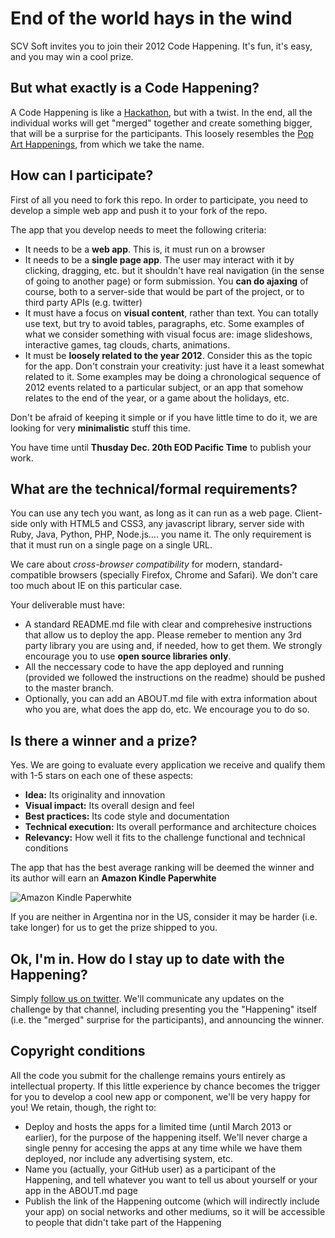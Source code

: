 End of the world hays in the wind
=================================

SCV Soft invites you to join their 2012 Code Happening. It's fun, it's easy, and you may win a cool prize.

## But what exactly is a Code Happening?

A Code Happening is like a [Hackathon](https://en.wikipedia.org/wiki/Hackathon), but with a twist. In the end, all the individual works will get "merged" together and create something bigger, that will be a surprise for the participants. This loosely resembles the [Pop Art Happenings](https://en.wikipedia.org/wiki/Happening), from which we take the name.

## How can I participate?

First of all you need to fork this repo. In order to participate, you need to develop a simple web app and push it to your fork of the repo.

The app that you develop needs to meet the following criteria:

- It needs to be a **web app**. This is, it must run on a browser
- It needs to be a **single page app**. The user may interact with it by clicking, dragging, etc. but it shouldn't have real navigation (in the sense of going to another page) or form submission. You **can do ajaxing** of course, both to a server-side that would be part of the project, or to third party APIs (e.g. twitter)
- It must have a focus on **visual content**, rather than text. You can totally use text, but try to avoid tables, paragraphs, etc. Some examples of what we consider something with visual focus are: image slideshows, interactive games, tag clouds, charts, animations.
- It must be **loosely related to the year 2012**. Consider this as the topic for the app. Don't constrain your creativity: just have it a least somewhat related to it. Some examples may be doing a chronological sequence of 2012 events related to a particular subject, or an app that somehow relates to the end of the year, or a game about the holidays, etc.

Don't be afraid of keeping it simple or if you have little time to do it, we are looking for very **minimalistic** stuff this time.

You have time until **Thusday Dec. 20th EOD Pacific Time** to publish your work.

## What are the technical/formal requirements?

You can use any tech you want, as long as it can run as a web page. Client-side only with HTML5 and CSS3, any javascript library, server side with Ruby, Java, Python, PHP, Node.js.... you name it. The only requirement is that it must run on a single page on a single URL.

We care about *cross-browser compatibility* for modern, standard-compatible browsers (specially Firefox, Chrome and Safari). We don't care too much about IE on this particular case.

Your deliverable must have:

- A standard README.md file with clear and comprehesive instructions that allow us to deploy the app. Please remeber to mention any 3rd party library you are using and, if needed, how to get them. We strongly encourage you to use **open source libraries only**.
- All the neccessary code to have the app deployed and running (provided we followed the instructions on the readme) should be pushed to the master branch.
- Optionally, you can add an ABOUT.md file with extra information about who you are, what does the app do, etc. We encourage you to do so.

## Is there a winner and a prize?

Yes. We are going to evaluate every application we receive and qualify them with 1-5 stars on each one of these aspects:

- **Idea:** Its originality and innovation
- **Visual impact:** Its overall design and feel
- **Best practices:** Its code style and documentation
- **Technical execution:** Its overall performance and architecture choices
- **Relevancy:** How well it fits to the challenge functional and technical conditions


The app that has the best average ranking will be deemed the winner and its author will earn an **Amazon Kindle Paperwhite**

![Amazon Kindle Paperwhite](http://g-ecx.images-amazon.com/images/G/01/kindle/dp/2012/KC/KC-slate-01-lg-hol._V401028090_.jpg)

If you are neither in Argentina nor in the US, consider it may be harder (i.e. take longer) for us to get the prize shipped to you.

## Ok, I'm in. How do I stay up to date with the Happening?

Simply [follow us on twitter](https://twitter.com/scvsoft). We'll communicate any updates on the challenge by that channel, including presenting you the "Happening" itself (i.e. the "merged" surprise for the participants), and announcing the winner.

## Copyright conditions

All the code you submit for the challenge remains yours entirely as intellectual property. If this little experience by chance becomes the trigger for you to develop a cool new app or component, we'll be very happy for you! We retain, though, the right to:

- Deploy and hosts the apps for a limited time (until March 2013 or earlier), for the purpose of the happening itself. We'll never charge a single penny for accesing the apps at any time while we have them deployed, nor include any advertising system, etc.
- Name you (actually, your GitHub user) as a participant of the Happening, and tell whatever you want to tell us about yourself or your app in the ABOUT.md page
- Publish the link of the Happening outcome (which will indirectly include your app) on social networks and other mediums, so it will be accessible to people that didn't take part of the Happening

 
